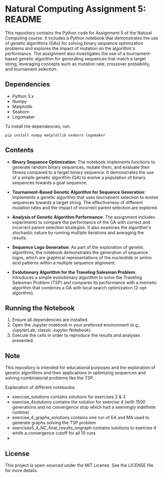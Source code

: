 # Natural Computing Assignment 5: README

This repository contains the Python code for Assignment 5 of the Natural Computing course. It includes a Python notebook that demonstrates the use of genetic algorithms (GAs) for solving binary sequence optimization problems and explores the impact of mutation on the algorithm's performance. The assignment also investigates the use of a tournament-based genetic algorithm for generating sequences that match a target string, leveraging concepts such as mutation rate, crossover probability, and tournament selection.

## Dependencies

- Python 3.x
- Numpy
- Matplotlib
- Seaborn
- Logomaker

To install the dependencies, run:

```
pip install numpy matplotlib seaborn logomaker
```

## Contents

- **Binary Sequence Optimization**: The notebook implements functions to generate random binary sequences, mutate them, and evaluate their fitness compared to a target binary sequence. It demonstrates the use of a simple genetic algorithm (GA) to evolve a population of binary sequences towards a goal sequence.

- **Tournament-Based Genetic Algorithm for Sequence Generation**: Implements a genetic algorithm that uses tournament selection to evolve sequences towards a target string. The effectiveness of different mutation rates and the impact of incorrect parent selection are explored.

- **Analysis of Genetic Algorithm Performance**: The assignment includes experiments to compare the performance of the GA with correct and incorrect parent selection strategies. It also examines the algorithm's stochastic nature by running multiple iterations and averaging the results.

- **Sequence Logo Generation**: As part of the exploration of genetic algorithms, the notebook demonstrates the generation of sequence logos, which are graphical representations of the nucleotide or amino acid patterns within a multiple sequence alignment.

- **Evolutionary Algorithm for the Traveling Salesman Problem**: Introduces a simple evolutionary algorithm to solve the Traveling Salesman Problem (TSP) and compares its performance with a memetic algorithm that combines a GA with local search optimization (2-opt algorithm).

## Running the Notebook

1. Ensure all dependencies are installed.
2. Open the Jupyter notebook in your preferred environment (e.g., JupyterLab, classic Jupyter Notebook).
3. Execute the cells in order to reproduce the results and analyses presented.

## Note

This repository is intended for educational purposes and the exploration of genetic algorithms and their applications in optimizing sequences and solving combinatorial problems like the TSP.

Explanation of different notebooks: 
- exercise_solutions contains solutions for exercises 2 & 3
- exercise_4solutions contains the solution for exercise 4 (with 1500 generations and no convergence stop which had a seemingly indefinite runtime)
- exercise_4_graphs_solutions contains one run of EA and MA used to generate graphs solving the TSP problem
- exercises5_4_NC_final_results_nograph contains solutions to exercise 4 whith a convergence cutoff for all 10 runs
-  
## License

This project is open-sourced under the MIT License. See the LICENSE file for more details.

